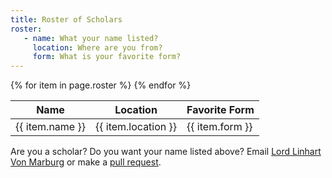 ```yaml
---
title: Roster of Scholars
roster:
   - name: What your name listed?
     location: Where are you from?
     form: What is your favorite form?
---
```


<table class="pure-table pure-table-bordered">
<thead>
<tr>
    <th> Name </th>
    <th> Location </th>
    <th> Favorite Form </th>
</tr>
</thead>
<tbody>
{% for item in page.roster %}
<tr>
    <td> {{ item.name }}</td>
    <td> {{ item.location }} </td>
    <td> {{ item.form }} </td>
</tr>
{% endfor %}
</tbody>
</table>

Are you a scholar?  Do you want your name listed above?  Email [Lord Linhart Von Marburg](mailto:rmauler@gmail.com) or make a [pull request](https://github.com/academie-de-espee/academie-de-espee.github.io/pulls).
